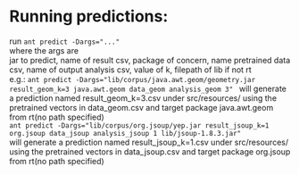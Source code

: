 # Running predictions:
run ```ant predict -Dargs="..."```
<br/>
where the args are
<br/>
jar to predict, name of result csv, package of concern, name pretrained data csv, name of output analysis csv, value of k, filepath of lib if not rt
<br/>
e.g.:
```ant predict -Dargs="lib/corpus/java.awt.geom/geometry.jar result_geom_k=3 java.awt.geom data_geom analysis_geom 3" ```
will generate a prediction named result_geom_k=3.csv under src/resources/ using the pretrained vectors in data_geom.csv and target package java.awt.geom from rt(no path specified)
<br/>
```ant predict -Dargs="lib/corpus/org.jsoup/yep.jar result_jsoup_k=1 org.jsoup data_jsoup analysis_jsoup 1 lib/jsoup-1.8.3.jar" ```
<br/>
will generate a prediction named result_jsoup_k=1.csv under src/resources/ using the pretrained vectors in data_jsoup.csv and target package org.jsoup from rt(no path specified)


